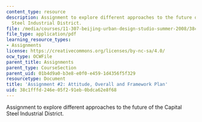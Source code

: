 ```yaml
---
content_type: resource
description: Assignment to explore different approaches to the future of the Capital
  Steel Industrial District.
file: /media/courses/11-307-beijing-urban-design-studio-summer-2008/38c1fffd246e05f291eb0bdca62e8f68_assn2.pdf
file_type: application/pdf
learning_resource_types:
- Assignments
license: https://creativecommons.org/licenses/by-nc-sa/4.0/
ocw_type: OCWFile
parent_title: Assignments
parent_type: CourseSection
parent_uid: 01b4d9a0-b3e8-e0f0-e459-1d4356f5f329
resourcetype: Document
title: 'Assignment #2: Attitude, Overall and Framework Plan'
uid: 38c1fffd-246e-05f2-91eb-0bdca62e8f68
---
```

Assignment to explore different approaches to the future of the Capital Steel Industrial District.